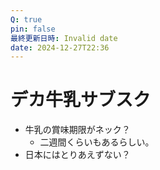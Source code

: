 ```yaml
---
Q: true
pin: false
最終更新日時: Invalid date
date: 2024-12-27T22:36
---
```

# デカ牛乳サブスク

- 牛乳の賞味期限がネック？
    - 二週間くらいもあるらしい。
- 日本にはとりあえずない？